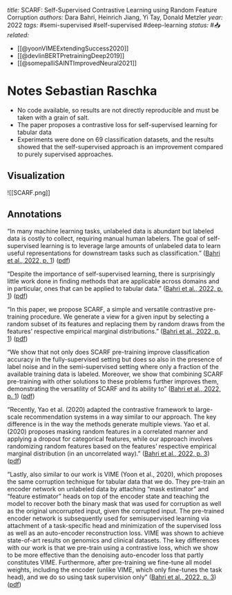 *title:* SCARF: Self-Supervised Contrastive Learning using Random Feature Corruption
*authors:* Dara Bahri, Heinrich Jiang, Yi Tay, Donald Metzler
*year:* 2022
*tags:* #semi-supervised #self-supervised #deep-learning 
*status:* #📥
*related:*
- [[@yoonVIMEExtendingSuccess2020]]
- [[@devlinBERTPretrainingDeep2019]]
- [[@somepalliSAINTImprovedNeural2021]]
# Notes Sebastian Raschka
-   No code available, so results are not directly reproducible and must be taken with a grain of salt.
-   The paper proposes a contrastive loss for self-supervised learning for tabular data
-   Experiments were done on 69 classification datasets, and the results showed that the self-supervised approach is an improvement compared to purely supervised approaches.

## Visualization
![[SCARF.png]]
## Annotations

“In many machine learning tasks, unlabeled data is abundant but labeled data is costly to collect, requiring manual human labelers. The goal of self-supervised learning is to leverage large amounts of unlabeled data to learn useful representations for downstream tasks such as classification.” ([Bahri et al., 2022, p. 1](zotero://select/library/items/JZ2AZEJD)) ([pdf](zotero://open-pdf/library/items/TL73PSVV?page=1&annotation=43LSA5FV))

“Despite the importance of self-supervised learning, there is surprisingly little work done in finding methods that are applicable across domains and in particular, ones that can be applied to tabular data.” ([Bahri et al., 2022, p. 1](zotero://select/library/items/JZ2AZEJD)) ([pdf](zotero://open-pdf/library/items/TL73PSVV?page=1&annotation=37T425RZ))

“In this paper, we propose SCARF, a simple and versatile contrastive pre-training procedure. We generate a view for a given input by selecting a random subset of its features and replacing them by random draws from the features’ respective empirical marginal distributions.” ([Bahri et al., 2022, p. 1](zotero://select/library/items/JZ2AZEJD)) ([pdf](zotero://open-pdf/library/items/TL73PSVV?page=1&annotation=6YJP36AV))

“We show that not only does SCARF pre-training improve classification accuracy in the fully-supervised setting but does so also in the presence of label noise and in the semi-supervised setting where only a fraction of the available training data is labeled. Moreover, we show that combining SCARF pre-training with other solutions to these problems further improves them, demonstrating the versatility of SCARF and its ability to” ([Bahri et al., 2022, p. 1](zotero://select/library/items/JZ2AZEJD)) ([pdf](zotero://open-pdf/library/items/TL73PSVV?page=1&annotation=BNM52RKK))


“Recently, Yao et al. (2020) adapted the contrastive framework to large-scale recommendation systems in a way similar to our approach. The key difference is in the way the methods generate multiple views. Yao et al. (2020) proposes masking random features in a correlated manner and applying a dropout for categorical features, while our approach involves randomizing random features based on the features’ respective empirical marginal distribution (in an uncorrelated way).” ([Bahri et al., 2022, p. 3](zotero://select/library/items/JZ2AZEJD)) ([pdf](zotero://open-pdf/library/items/TL73PSVV?page=3&annotation=8MD5CLIW))

“Lastly, also similar to our work is VIME (Yoon et al., 2020), which proposes the same corruption technique for tabular data that we do. They pre-train an encoder network on unlabeled data by attaching “mask estimator” and “feature estimator” heads on top of the encoder state and teaching the model to recover both the binary mask that was used for corruption as well as the original uncorrupted input, given the corrupted input. The pre-trained encoder network is subsequently used for semisupervised learning via attachment of a task-specific head and minimization of the supervised loss as well as an auto-encoder reconstruction loss. VIME was shown to achieve state-of-art results on genomics and clinical datasets. The key differences with our work is that we pre-train using a contrastive loss, which we show to be more effective than the denoising auto-encoder loss that partly constitutes VIME. Furthermore, after pre-training we fine-tune all model weights, including the encoder (unlike VIME, which only fine-tunes the task head), and we do so using task supervision only” ([Bahri et al., 2022, p. 3](zotero://select/library/items/JZ2AZEJD)) ([pdf](zotero://open-pdf/library/items/TL73PSVV?page=3&annotation=ZGG37Q2J))
